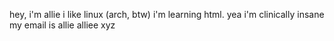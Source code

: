 hey, i'm allie
i like linux (arch, btw)
i'm learning html. yea i'm clinically insane
my email is allie <at> alliee <dot> xyz

<!---
Stellarnate/Stellarnate is a ✨ special ✨ repository because its `README.md` (this file) appears on your GitHub profile.
You can click the Preview link to take a look at your changes.
--->
